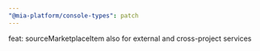 ```yaml
---
"@mia-platform/console-types": patch
---
```


feat: sourceMarketplaceItem also for external and cross-project services
